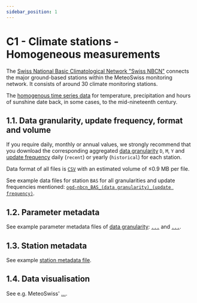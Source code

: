 ```yaml
---
sidebar_position: 1
---
```


# C1 - Climate stations - Homogeneous measurements
The [Swiss National Basic Climatological Network "Swiss NBCN"](https://www.meteoswiss.admin.ch/weather/measurement-systems/land-based-stations/swiss-national-basic-climatological-network.html) connects the major ground-based stations within the MeteoSwiss monitoring network. It consists of around 30 climate monitoring stations. 

The [homogenous time series data](https://www.meteoswiss.admin.ch/climate/climate-change/changes-in-temperature-precipitation-and-sunshine/homogeneous-data-series-since-1864.html) for temperature, precipitation and hours of sunshine date back, in some cases, to the mid-nineteenth century.

## 1.1. Data granularity, update frequency, format and volume
If you require daily, monthly or annual values, we strongly recommend that you download the corresponding aggregated [data granularity](/general/download#32---data-granularity) `D`, `M`, `Y` and [update frequency](/general/download#33---update-frequency) daily (`recent`) or yearly (`historical`) for each station.

Data format of all files is [`CSV`](/general/download#31---column-separators-and-decimal-dividers) with an estimated volume of ≤0.9 MB per file.

See example data files for station `BAS` for all granularities and update frequencies mentioned: [`ogd-nbcn_BAS_(data granularity)_(update frequency)`](https://github.com/MeteoSwiss/publication-opendata/tree/main/data-surface/climate-stations-swiss-nbcn-climate).

## 1.2. Parameter metadata
See example parameter metadata files of [data granularity](/general/download#32---data-granularity): [`...`](#) and [`...`](#).

<!-- ### Codes -->
<!-- ... -->

## 1.3. Station metadata
See example [station metadata file](#).

## 1.4. Data visualisation
See e.g. MeteoSwiss' [...](#).
